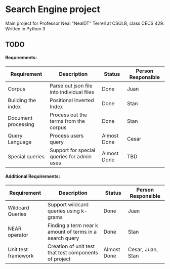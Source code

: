 # Search Engine project 
Main project for Professor Neal "NealDT" Terrell at CSULB, class CECS 429. Written in Python  3 

## TODO 

#### Requirements:
Requirement | Description | Status | Person Responsible
-----|-----|-----|-----|
Corpus | Parse out json file into individual files| Done | Juan 
Building the index | Positional Inverted Index | Done | Stan
Document processing | Process out the terms from the corpus  | Done | Stan
Query Language | Process users query | Almost Done | Cesar 
Special queries | Support for special queries for admin uses | Almost Done | TBD

#### Additional Requirements:
Requirement | Description | Status | Person Responsible
-----|-----|-----|-----|
Wildcard Queries| Support wildcard queries using k-grams | Done | Juan
NEAR operator| Finding a term near k amount of terms in a search query  | Done | Stan
Unit test framework| Creation of unit test that test components of project | Almost Done | Cesar, Juan, Stan

